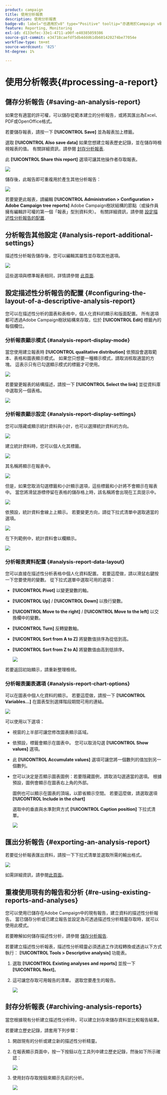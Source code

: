 ```yaml
---
product: campaign
title: 使用分析報表
description: 使用分析報表
badge-v8: label="也適用於v8" type="Positive" tooltip="亦適用於Campaign v8"
feature: Reporting, Monitoring
exl-id: d133efec-33e1-4711-a90f-e40385059386
source-git-commit: e34718caefdf5db4ddd61db601420274be77054e
workflow-type: tm+mt
source-wordcount: '825'
ht-degree: 1%

---
```


# 使用分析報表{#processing-a-report}



## 儲存分析報告 {#saving-an-analysis-report}

如果您有適當的許可權，可以儲存從範本建立的分析報告，或將其匯出為Excel、PDF或OpenOffice格式。

若要儲存報表，請按一下 **[!UICONTROL Save]** 並為報表加上標籤。

選取 **[!UICONTROL Also save data]** 如果您想建立報表歷史記錄，並在儲存時檢視報表的值。 有關詳細資訊，請參閱 [封存分析報表](#archiving-analysis-reports).

此 **[!UICONTROL Share this report]** 選項可讓其他操作者存取報表。

![](assets/s_ncs_user_report_wizard_010.png)

儲存後，此報告即可重複用於產生其他分析報告：

![](assets/s_ncs_user_report_wizard_08a.png)

若要變更此報表，請編輯 **[!UICONTROL Administration > Configuration > Adobe Campaign tree reports]** Adobe Campaign樹狀結構的節點（或操作員擁有編輯許可權的第一個「報表」型別資料夾）。 有關詳細資訊，請參閱 [設定描述性分析報告的配置](#configuring-the-layout-of-a-descriptive-analysis-report).

## 分析報告其他設定 {#analysis-report-additional-settings}

描述性分析報告儲存後，您可以編輯其屬性並存取其他選項。

![](assets/s_ncs_user_report_wizard_08b.png)

這些選項與標準報表相同，詳情請參閱 [此頁面](../../reporting/using/properties-of-the-report.md).

## 設定描述性分析報告的配置 {#configuring-the-layout-of-a-descriptive-analysis-report}

您可以在描述性分析的圖表和表格中，個人化資料的顯示和版面配置。 所有選項都可透過Adobe Campaign樹狀結構來存取，位於 **[!UICONTROL Edit]** 標籤內的每個欄位。

### 分析報表顯示模式 {#analysis-report-display-mode}

當您使用建立報表時 **[!UICONTROL qualitative distribution]** 依預設會選取範本、表格和圖表顯示模式。 如果您只想要一種顯示模式，請取消核取適當的方塊。 這表示只有已勾選顯示模式的標籤才可使用。

![](assets/s_ncs_advuser_report_display_01.png)

若要變更報表的結構描述，請按一下 **[!UICONTROL Select the link]** 並從資料庫中選取另一個表格。

![](assets/s_ncs_advuser_report_display_02.png)

### 分析報表顯示設定 {#analysis-report-display-settings}

您可以隱藏或顯示統計資料與小計，也可以選擇統計資料的方向。

![](assets/s_ncs_advuser_report_display_05.png)

建立統計資料時，您可以個人化其標籤。

![](assets/s_ncs_advuser_report_display_06.png)

其名稱將顯示在報表中。

![](assets/s_ncs_advuser_report_display_07.png)

但是，如果您取消勾選標籤和小計顯示選項，這些標籤和小計將不會顯示在報表中。 當您將滑鼠游標停留在表格的儲存格上時，該名稱將會出現在工具提示中。

![](assets/s_ncs_advuser_report_display_08.png)

依預設，統計資料會線上上顯示。 若要變更方向，請從下拉式清單中選取適當的選項。

![](assets/s_ncs_advuser_report_wizard_035a.png)

在下列範例中，統計資料會以欄顯示。

![](assets/s_ncs_advuser_report_wizard_035.png)

### 分析報表資料配置 {#analysis-report-data-layout}

您可以直接在描述性分析表格中個人化資料配置。 若要這麼做，請以滑鼠右鍵按一下您要使用的變數。 從下拉式選單中選取可用的選項：

* **[!UICONTROL Pivot]** 以變更變數的軸。
* **[!UICONTROL Up]** / **[!UICONTROL Down]** 以換行變數。
* **[!UICONTROL Move to the right]** / **[!UICONTROL Move to the left]** 以交換欄中的變數。
* **[!UICONTROL Turn]** 反轉變數軸。
* **[!UICONTROL Sort from A to Z]** 將變數值排序為從低到高。
* **[!UICONTROL Sort from Z to A]** 將變數值由高到低排序。

  ![](assets/s_ncs_advuser_report_wizard_016.png)

若要返回初始顯示，請重新整理檢視。

### 分析報表圖表選項 {#analysis-report-chart-options}

可以在圖表中個人化資料的顯示。 若要這麼做，請按一下 **[!UICONTROL Variables...]** 在圖表型別選擇階段期間可用的連結。

![](assets/s_ncs_advuser_report_wizard_3c.png)

可以使用以下選項：

* 視窗的上半部可讓您修改圖表顯示區域。
* 依預設，標籤會顯示在圖表中。 您可以取消勾選 **[!UICONTROL Show values]** 選項。
* 此 **[!UICONTROL Accumulate values]** 選項可讓您將一個數列的值加到另一個數列。
* 您可以決定是否顯示圖表圖例：若要隱藏圖例，請取消勾選適當的選項。 根據預設，圖例會顯示在圖表右上角的外部。

  圖例也可以顯示在圖表的頂端，以節省顯示空間。 若要這麼做，請選取選項 **[!UICONTROL Include in the chart]**

  選取中的垂直與水準對齊方式 **[!UICONTROL Caption position]** 下拉式清單。

  ![](assets/s_ncs_advuser_report_wizard_3d.png)

## 匯出分析報告 {#exporting-an-analysis-report}

若要從分析報表匯出資料，請按一下下拉式清單並選取所需的輸出格式。

![](assets/s_ncs_user_report_wizard_09.png)

如需詳細資訊，請參閱[此頁面](../../reporting/using/actions-on-reports.md)。

## 重複使用現有的報告和分析 {#re-using-existing-reports-and-analyses}

您可以使用已儲存在Adobe Campaign中的現有報告，建立資料的描述性分析報告。 當已儲存分析或已建立報告並設定為可透過描述性分析精靈存取時，就可以使用此模式。

若要瞭解如何儲存描述性分析，請參閱 [儲存分析報告](#saving-an-analysis-report).

若要建立描述性分析報表，描述性分析精靈必須透過工作流程轉換或透過以下方式執行： **[!UICONTROL Tools > Descriptive analysis]** 功能表。

1. 選取 **[!UICONTROL Existing analyses and reports]** 並按一下 **[!UICONTROL Next]**。
1. 這可讓您存取可用報告的清單。 選取您要產生的報告。

   ![](assets/s_ncs_user_report_wizard_01.png)

## 封存分析報表 {#archiving-analysis-reports}

當您根據現有分析建立描述性分析時，可以建立封存來儲存資料並比較報告結果。

若要建立歷史記錄，請套用下列步驟：

1. 開啟現有的分析或建立新的描述性分析精靈。
1. 在報表顯示頁面中，按一下按鈕以在工具列中建立歷史記錄，然後如下所示確認：

   ![](assets/reporting_descriptive_historize_icon.png)

1. 使用封存存取按鈕來顯示先前的分析。

   ![](assets/reporting_descriptive_historize_access.png)
